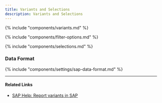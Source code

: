 ```yaml
---
title: Variants and Selections
description: Variants and Selections
---
```


{% include "components/variants.md" %}


{% include "components/filter-options.md" %}


{% include "components/selections.md" %}

### Data Format

{% include "components/settings/sap-data-format.md"  %}

******

#### Related Links
- [SAP Help: Report variants in SAP](https://help.sap.com/docs/btp/ABAP/3353524716.html)

